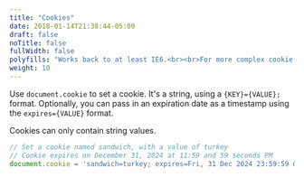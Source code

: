 ```yaml
---
title: "Cookies"
date: 2018-01-14T21:38:44-05:00
draft: false
noTitle: false
fullWidth: false
polyfills: "Works back to at least IE6.<br><br>For more complex cookie work, I wrote [a small helper library that makes working with cookies easier](https://github.com/cferdinandi/jar)."
weight: 10
---
```


Use `document.cookie` to set a cookie. It's a string, using a `{KEY}={VALUE};` format. Optionally, you can pass in an expiration date as a timestamp using the `expires={VALUE}` format.

Cookies can only contain string values.

```javascript
// Set a cookie named sandwich, with a value of turkey
// Cookie expires on December 31, 2024 at 11:59 and 59 seconds PM
document.cookie = 'sandwich=turkey; expires=Fri, 31 Dec 2024 23:59:59 GMT';
```